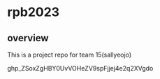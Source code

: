 # rpb2023

## overview

This is a project repo for team 15(sallyeojo)

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
